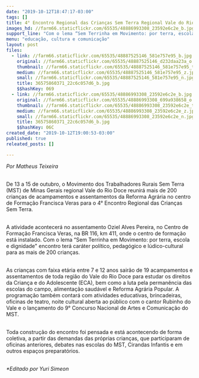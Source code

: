```yaml
---
date: "2019-10-12T18:47:17-03:00"
tags: []
title: 4° Encontro Regional das Crianças Sem Terra Regional Vale do Rio Doce (MG)
images_hd: //farm66.staticflickr.com/65535/48886993308_23592e6c2e_b.jpg
support_line: "Com o lema “Sem Terrinha em Movimento: por terra, escola e dignidade\" encontro terá mais de 200 crianças."
menu: "educação, cultura e comunicação"
layout: post
files:
  - link: //farm66.staticflickr.com/65535/48887525146_581e757e95_b.jpg
    original: //farm66.staticflickr.com/65535/48887525146_d232daa23a_o.jpg
    thumbnail: //farm66.staticflickr.com/65535/48887525146_581e757e95_t.jpg
    medium: //farm66.staticflickr.com/65535/48887525146_581e757e95_z.jpg
    small: //farm66.staticflickr.com/65535/48887525146_581e757e95_n.jpg
    title: 36575860371_22c6c057d6_b.jpg
    $$hashKey: 069
  - link: //farm66.staticflickr.com/65535/48886993308_23592e6c2e_b.jpg
    original: //farm66.staticflickr.com/65535/48886993308_699a938658_o.jpg
    thumbnail: //farm66.staticflickr.com/65535/48886993308_23592e6c2e_t.jpg
    medium: //farm66.staticflickr.com/65535/48886993308_23592e6c2e_z.jpg
    small: //farm66.staticflickr.com/65535/48886993308_23592e6c2e_n.jpg
    title: 36575860371_22c6c057d6_b.jpg
    $$hashKey: 06C
created_date: "2019-10-12T19:00:53-03:00"
published: true
releated_posts: []

---
```

<p dir="ltr"><em>Por Matheus Teixeira</em><br />
&nbsp;</p>

<p dir="ltr">De 13 a 15 de outubro, o Movimento dos Trabalhadores Rurais Sem Terra (MST) de Minas Gerais regional Vale do Rio Doce reunir&aacute; mais de 200 crian&ccedil;as de acampamentos e assentamentos da Reforma Agr&aacute;ria&nbsp;no centro de Forma&ccedil;&atilde;o Francisca Veras para o 4&deg; Encontro Regional das Crian&ccedil;as Sem Terra.&nbsp;</p>

<p dir="ltr"><br />
A atividade acontecer&aacute; no assentamento Oziel Alves Pereira, no Centro de Forma&ccedil;&atilde;o Francisca Veras, na BR 116, km 411, onde o centro de forma&ccedil;&atilde;o est&aacute; instalado. Com o lema &ldquo;Sem Terrinha em Movimento: por terra, escola e dignidade&quot; encontro ter&aacute;&nbsp;car&aacute;ter pol&iacute;tico, pedag&oacute;gico e l&uacute;dico-cultural para as mais de 200 crian&ccedil;as.<br />
&nbsp;</p>

<p dir="ltr">As crian&ccedil;as com&nbsp;faixa et&aacute;ria entre 7 e 12 anos sair&atilde;o de 19 acampamentos e assentamentos de toda regi&atilde;o do Vale do Rio Doce para estudar os direitos da Crian&ccedil;a e do Adolescente (ECA), bem como a luta pela perman&ecirc;ncia das escolas do campo, alimenta&ccedil;&atilde;o saud&aacute;vel e Reforma Agr&aacute;ria Popular.&nbsp;A programa&ccedil;&atilde;o tamb&eacute;m contar&aacute; com&nbsp;atividades educativas, brincadeiras, oficinas de teatro, noite cultural aberta ao p&uacute;blico com o cantor Rubinho do Vale e o lan&ccedil;amento do 9&deg; Concurso Nacional de Artes e Comunica&ccedil;&atilde;o do MST.<br />
&nbsp;</p>

<p dir="ltr">Toda constru&ccedil;&atilde;o do encontro foi pensada e est&aacute; acontecendo de forma coletiva, a partir das demandas das pr&oacute;prias crian&ccedil;as, que participaram de oficinas anteriores, debates nas escolas do MST, Cirandas Infantis e em outros espa&ccedil;os preparat&oacute;rios.<br />
&nbsp;</p>

<p dir="ltr"><em>*Editado por Yuri Simeon</em></p>

